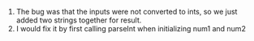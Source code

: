 1. The bug was that the inputs were not converted to ints, so we just added two strings together for result.
2. I would fix it by first calling parseInt when initializing num1 and num2